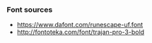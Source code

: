 ### Font sources 
 - https://www.dafont.com/runescape-uf.font
 - http://fontoteka.com/font/trajan-pro-3-bold